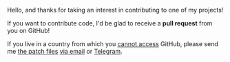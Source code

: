 Hello, and thanks for taking an interest in contributing to one of my projects!

If you want to contribute code, I'd be glad to receive a **pull request** from you on GitHub!

If you live in a country from which you [cannot access](https://docs.github.com/en/github/site-policy/github-and-trade-controls) GitHub, please send me [the patch files](https://gist.github.com/deanrather/44bf0d4988730ecf1e7d) [via email](mailto:ste.pigozzi@gmail.com) or [Telegram](https://t.me/Steffo99).
